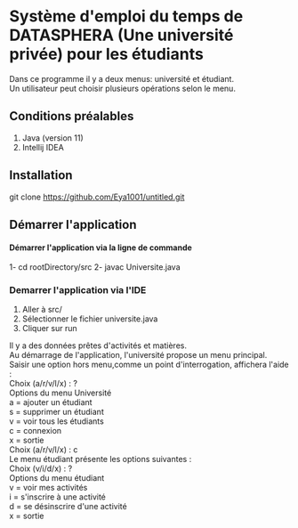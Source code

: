 # Système d'emploi du temps de DATASPHERA (Une université privée) pour les étudiants

Dans ce programme il y a deux menus: université et étudiant.  
Un utilisateur peut choisir plusieurs opérations selon le menu.

## Conditions préalables

1. Java (version 11)
2. Intellij IDEA

## Installation

git clone https://github.com/Eya1001/untitled.git

## Démarrer l'application
#### Démarrer l'application via la ligne de commande
 1- cd rootDirectory/src
 2- javac Universite.java

###  Demarrer l'application via l'IDE
1. Aller à src/
2. Sélectionner le fichier universite.java
3. Cliquer sur run
       
  Il y a des données prêtes d'activités et matières.  
  Au démarrage de l'application, l'université propose un menu principal.  
  Saisir une option hors menu,comme un point d'interrogation, affichera l'aide :  
        Choix (a/r/v/l/x) : ?  
        Options du menu Université  
            a = ajouter un étudiant  
            s = supprimer un étudiant  
            v = voir tous les étudiants  
            c = connexion  
            x = sortie  
        Choix (a/r/v/l/x) : c  
            Le menu étudiant présente les options suivantes :  
                Choix (v/i/d/x) : ?  
                    Options du menu étudiant  
                        v = voir mes activités  
                        i = s'inscrire à une activité  
                        d = se désinscrire d'une activité  
                        x = sortie  
